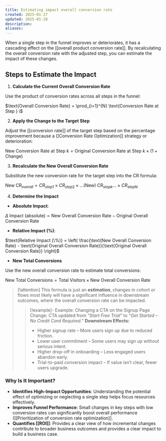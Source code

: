 ```yaml
---
title: Estimating impact overall conversion rate
created: 2025-01-27
updated: 2025-01-28
description: 
aliases: 
---
```

When a single step in the funnel improves or deteriorates, it has a cascading effect on the [[overall product conversion rate]]. By recalculating the overall conversion rate with the adjusted step, you can estimate the impact of these changes.

## Steps to Estimate the Impact

1. **Calculate the Current Overall Conversion Rate**

Use the product of conversion rates across all steps in the funnel:

$\text{Overall Conversion Rate} = \prod_{i=1}^{N} \text{Conversion Rate at Step } i$

2. **Apply the Change to the Target Step**

Adjust the [[conversion rate]] of the target step based on the percentage improvement because a [[Conversion Rate Optimization]] strategy or deterioration:

$\text{New Conversion Rate at Step } k = \text{Original Conversion Rate at Step } k \times (1 + \text{Change})$

3. **Recalculate the New Overall Conversion Rate**

Substitute the new conversion rate for the target step into the CR formula:

$\text{New CR}_{overall} = CR_{step1} \times CR_{step2} \times\dots \text{(New) CR}_{stepk} \dots \times CR_{stepN}$

4. **Determine the Impact**
- **Absolute Impact**: 

$\Delta\text{ Impact (absolute)} = \text{New Overall Conversion Rate} - \text{Original Overall Conversion Rate}$

-  **Relative Impact (%)**:
  
  $\text{Relative Impact (\%)} = \left( \frac{\text{New Overall Conversion Rate} - \text{Original Overall Conversion Rate}}{\text{Original Overall Conversion Rate}} \right)$
  
- **New Total Conversions**

Use the new overall conversion rate to estimate total conversions:

$\text{New Total Conversions} = \text{Total Visitors} \times \text{New Overall Conversion Rate}$

>[!attention]
> This formula is just an **estimation**, changes in cohort or flows most likely will have a significant influence in downstream outcomes, where the overall conversion rate can be impacted.
> >[!example]- Example: Changing a CTA on the Signup Page
> >Change: CTA updated from *“Start Free Trial”* to *“Get Started – No Credit Card Required.”*
> >**Downstream Effects:**
> >- Higher signup rate – More users sign up due to reduced friction.
> >- Lower user commitment – Some users may sign up without serious intent.
> >- Higher drop-off in onboarding – Less engaged users abandon early.
> >- Trial-to-paid conversion impact – If value isn’t clear, fewer users upgrade.

### Why Is It Important?

- **Identifies High-Impact Opportunities**: Understanding the potential effect of optimizing or neglecting a single step helps focus resources effectively.
- **Improves Funnel Performance**: Small changes in key steps with low conversion rates can significantly boost overall performance ([[Prioritization of conversion rate optimization]].
- **Quantifies [[ROI]]**: Provides a clear view of how incremental changes contribute to broader business outcomes and provides a clear impact to build a business case.